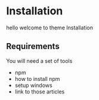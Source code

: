 # Installation

hello welcome to theme Installation

## Requirements

You will need a set of tools

- npm
- how to install npm
- setup windows
- link to those articles
